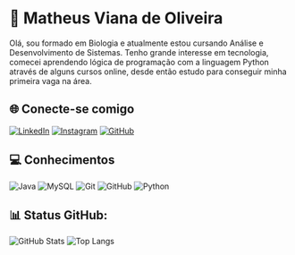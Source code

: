 # 👋 Matheus Viana de Oliveira 

Olá, sou formado em Biologia e atualmente estou cursando Análise e Desenvolvimento de Sistemas. Tenho grande interesse em tecnologia, comecei aprendendo lógica de programação com a linguagem Python através de alguns cursos online, desde então estudo para conseguir minha primeira vaga na área.

## 🌐 Conecte-se comigo
[![LinkedIn](https://img.shields.io/badge/LinkedIn-000?style=for-the-badge&logo=linkedin&logoColor=0E76A8)](https://www.linkedin.com/in/matheus-viana-b04b38200/)
[![Instagram](https://img.shields.io/badge/Instagram-000?style=for-the-badge&logo=instagram)](https://www.instagram.com/vianamath/)
[![GitHub](https://img.shields.io/badge/GitHub-000?style=for-the-badge&logo=github&logoColor=30A3DC)](https://github.com/MathVOliveira?tab=repositories)

## 💻 Conhecimentos
![Java](https://img.shields.io/badge/Java-000?style=for-the-badge&logo=openjdk&logoColor)
![MySQL](https://img.shields.io/badge/mysql-000?style=for-the-badge&logo=mysql&logoColor=white)
![Git](https://img.shields.io/badge/Git-000?style=for-the-badge&logo=git&logoColor=E94D5F)
![GitHub](https://img.shields.io/badge/GitHub-000?style=for-the-badge&logo=github&logoColor=30A3DC)
![Python](https://img.shields.io/badge/Python-000?style=for-the-badge&logo=python)

## 📊 Status GitHub:
![GitHub Stats](https://github-readme-stats.vercel.app/api?username=MathVOliveira&theme=midnight-purple)
![Top Langs](https://github-readme-stats-git-masterrstaa-rickstaa.vercel.app/api/top-langs/?username=MathVOliveira&theme=midnight-purple)
